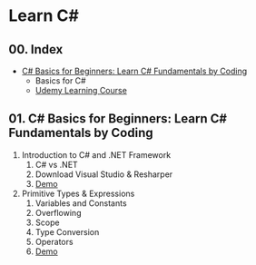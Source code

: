 # Learn C#

## 00. Index

- [C# Basics for Beginners: Learn C# Fundamentals by Coding](./CsharpFundamentals)
  - Basics for C#
  - [Udemy Learning Course](https://www.udemy.com/course/csharp-tutorial-for-beginners/)



## 01. C# Basics for Beginners: Learn C# Fundamentals by Coding

1. Introduction to C# and .NET Framework
   1. C# vs .NET
   2. Download Visual Studio & Resharper
   3. [Demo](./CsharpFundamentals/Demos/Chap01)
2. Primitive Types & Expressions
   1. Variables and Constants
   2. Overflowing
   3. Scope
   4. Type Conversion
   5. Operators
   6. [Demo](./CsharpFundamentals/Demos/Chap02)